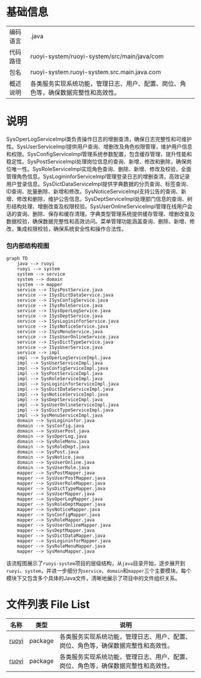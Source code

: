 # 基础信息

|      |      |
|------|------|
| 编码语言 | .java |
| 代码路径 | ruoyi-system/ruoyi-system/src/main/java/com |
| 包名 | ruoyi-system.ruoyi-system.src.main.java.com |
| 概述说明 | 各类服务实现系统功能，管理日志、用户、配置、岗位、角色等，确保数据完整性和高效性。 |

# 说明

SysOperLogServiceImpl类负责操作日志的增删查清，确保日志完整性和可维护性。SysUserServiceImpl提供用户查询、增删改及角色权限管理，维护用户信息和权限。SysConfigServiceImpl管理系统参数配置，包含缓存管理，提升性能和稳定性。SysPostServiceImpl处理岗位信息的查询、新增、修改和删除，确保岗位唯一性。SysRoleServiceImpl实现角色查询、删除、新增、修改及校验，全面管理角色信息。SysLogininforServiceImpl管理登录日志的增删查清，高效记录用户登录信息。SysDictDataServiceImpl提供字典数据的分页查询、标签查询、ID查询、批量删除、新增和修改。SysNoticeServiceImpl支持公告的查询、新增、修改和删除，维护公告信息。SysDeptServiceImpl处理部门信息的查询、树形结构处理、增删改查及权限校验。SysUserOnlineServiceImpl管理在线用户会话的查询、删除、保存和缓存清理。字典类型管理系统提供缓存管理、增删改查及数据校验，确保数据完整性和高效访问。菜单管理功能涵盖查询、删除、新增、修改，集成权限校验，确保系统安全性和操作合法性。


### 包内部结构视图

```mermaid
graph TD
    java --> ruoyi
    ruoyi --> system
    system --> service
    system --> domain
    system --> mapper
    service --> ISysPostService.java
    service --> ISysDictDataService.java
    service --> ISysConfigService.java
    service --> ISysRoleService.java
    service --> ISysOperLogService.java
    service --> ISysDeptService.java
    service --> ISysLogininforService.java
    service --> ISysNoticeService.java
    service --> ISysMenuService.java
    service --> ISysUserOnlineService.java
    service --> ISysDictTypeService.java
    service --> ISysUserService.java
    service --> impl
    impl --> SysOperLogServiceImpl.java
    impl --> SysUserServiceImpl.java
    impl --> SysConfigServiceImpl.java
    impl --> SysPostServiceImpl.java
    impl --> SysRoleServiceImpl.java
    impl --> SysLogininforServiceImpl.java
    impl --> SysDictDataServiceImpl.java
    impl --> SysNoticeServiceImpl.java
    impl --> SysDeptServiceImpl.java
    impl --> SysUserOnlineServiceImpl.java
    impl --> SysDictTypeServiceImpl.java
    impl --> SysMenuServiceImpl.java
    domain --> SysLogininfor.java
    domain --> SysConfig.java
    domain --> SysUserPost.java
    domain --> SysOperLog.java
    domain --> SysRoleMenu.java
    domain --> SysRoleDept.java
    domain --> SysPost.java
    domain --> SysNotice.java
    domain --> SysUserOnline.java
    domain --> SysUserRole.java
    mapper --> SysPostMapper.java
    mapper --> SysUserPostMapper.java
    mapper --> SysUserRoleMapper.java
    mapper --> SysDictTypeMapper.java
    mapper --> SysUserMapper.java
    mapper --> SysOperLogMapper.java
    mapper --> SysRoleDeptMapper.java
    mapper --> SysNoticeMapper.java
    mapper --> SysConfigMapper.java
    mapper --> SysRoleMapper.java
    mapper --> SysUserOnlineMapper.java
    mapper --> SysDeptMapper.java
    mapper --> SysDictDataMapper.java
    mapper --> SysLogininforMapper.java
    mapper --> SysRoleMenuMapper.java
    mapper --> SysMenuMapper.java
```

该流程图展示了`ruoyi-system`项目的层级结构，从`java`目录开始，逐步展开到`ruoyi`、`system`，并进一步细分为`service`、`domain`和`mapper`三个主要模块。每个模块下又包含多个具体的Java文件，清晰地展示了项目中的文件组织关系。

# 文件列表 File List

| 名称   | 类型  | 说明 |
|-------|------|-------------|
| [ruoyi](ruoyi/_module.md) | package | 各类服务实现系统功能，管理日志、用户、配置、岗位、角色等，确保数据完整性和高效性。 |
| [ruoyi](ruoyi/_module.md) | package | 各类服务实现系统功能，管理日志、用户、配置、岗位、角色等，确保数据完整性和高效性。 |


